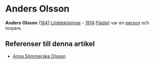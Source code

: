 # Anders Olsson

**Anders Olsson** ([1841](1841) [Löddeköpinge](löddeköpinge) - [1914](1914) [Flädie](flädie)) var en [person](person) och torpare.

## Referenser till denna artikel

* [Anna Sömmerska Olsson](anna%20sömmerska%20olsson)
